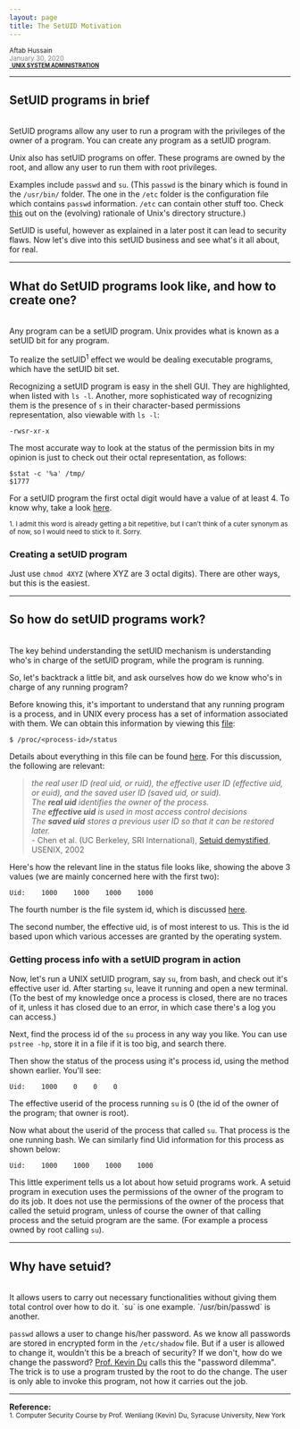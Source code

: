 ```yaml
---
layout: page
title: The SetUID Motivation
---
```


<small>Aftab Hussain <br><font color="gray">January 30, 2020</font>
<br><b><a href="../Tech-blog/index.html#unix-sys-admin"><small><i class="fa fa-tag" style="font-size:15px"></i>&nbsp;&nbsp;UNIX SYSTEM ADMINISTRATION</small></a></b></small>
<hr>

## **SetUID programs in brief**
<br>
SetUID programs allow any user to run a program with the privileges of the owner of a program. 
You can create any program as a setUID program. 

Unix also has setUID programs on offer. These programs are owned by the root, and allow any 
user to run them with root privileges. 

Examples include `passwd` and `su`. (This `passwd` is the binary
which is found in the `/usr/bin/` folder. The one in the `/etc` folder is the configuration file which 
contains `passwd` information. `/etc` can contain other stuff too. Check [this](https://unix.stackexchange.com/a/56172) 
out on the (evolving) rationale of Unix's directory structure.) 

SetUID is useful, however as explained in a later post it can lead to security flaws. 
Now let's dive into this setUID business and see what's it all about, for real.

<hr>

## **What do SetUID programs look like, and how to create one?**
<br>
Any program can be a setUID program. Unix provides what is known as a setUID bit for 
any program. 

To realize the setUID<sup>1</sup> effect we would be dealing 
executable programs, which have the setUID bit set.

Recognizing a setUID program is easy in the shell GUI. They are highlighted, when 
listed with `ls -l`. Another, more sophisticated way of recognizing them is the
presence of `s` in their character-based permissions representation, also viewable with
`ls -l`:

    -rwsr-xr-x

The most accurate way to look at the status of the permission bits in my opinion is
just to check out their octal representation, as follows:

    $stat -c '%a' /tmp/
    $1777

For a setUID program the first octal digit would have a value of at least 4. 
To know why, take a look [here](../documents/teaching/uci/cs201p/winter2020/lab-discussions/unix-file-permission-representations.pdf).

<small> 1. I admit this word is already getting a bit repetitive, but
I can't think of a cuter synonym as of now, so I would need to stick to it. Sorry.</small>

### Creating a setUID program

Just use `chmod 4XYZ` (where XYZ are 3 octal digits). There are other ways, but this is the easiest.

<hr>

## **So how do setUID programs work?**
<br>
The key behind understanding the setUID mechanism is understanding who's in
charge of the setUID program, while the program is running.

So, let's backtrack a little bit, and ask ourselves how do we know who's in charge
of any running program? 

Before knowing this, it's important to understand that 
any running program is a process, and in UNIX every process has a set of 
information associated with them. We can obtain this information by viewing
this [file](https://superuser.com/a/1149434):

    $ /proc/<process-id>/status

Details about everything in this file can be found [here](http://man7.org/linux/man-pages/man5/proc.5.html).
For this discussion, the following are relevant:
    
> *the real user ID (real
uid, or ruid), the effective user ID (effective uid, or euid),
and the saved user ID (saved uid, or suid).* 
<br> *The **real uid** identifies the owner of the process.*
<br> *The **effective uid** is used in most access control decisions*
<br> *The **saved uid** stores a previous user ID so that it can be restored later.* 
<br> - Chen et al. (UC Berkeley, SRI International), [Setuid demystified](http://www.cs.umd.edu/~jkatz/TEACHING/comp_sec_F04/downloads/setuid.pdf), USENIX, 2002

Here's how the relevant line in the status file looks like, showing the above 3 values (we are mainly
concerned here with the first two):

	Uid:    1000    1000    1000    1000

The fourth number is the file system id, which is discussed [here](https://unix.stackexchange.com/a/45863).

The second number, the effective uid, is of most interest to us. This is the id 
based upon which various accesses are granted by the operating system.

### Getting process info with a setUID program in action

Now, let's run a UNIX setUID program, say `su`, from bash, and check out it's effective user id. 
After starting `su`, leave it running and open a new terminal. (To the best of my knowledge
once a process is closed, there are no traces of it, unless it has closed due to 
an error, in which case there's a log you can access.) 

Next, find the process id of the `su` process in any way you like. 
You can use `pstree -hp`, store it in a file if it is too big, and search there. 

Then show the status of the process using it's process id, using the method shown earlier.
You'll see:

	Uid:    1000    0    0    0

The effective userid of the process running `su` is 0 (the id of the 
owner of the program; that owner is root).

Now what about the userid of the process that called `su`. That process is the one running bash. We can
similarly find Uid information for this process as shown below:

	Uid:    1000    1000    1000    1000

This little experiment tells us a lot about how setuid programs work. A setuid program in execution
uses the permissions of the owner of the program to do its job. It does not use the permissions of the
owner of the process that called the setuid program, unless of course the owner of that calling process 
and the setuid program are the same. (For example a process owned by root calling `su`).

<hr>

## **Why have setuid?**
<br>
It allows users to carry out necessary functionalities without giving them total control over how to do it. 
`su` is one example. `/usr/bin/passwd` is another.

`passwd` allows a user to change his/her password. As we know
all passwords are stored in encrypted form in the `/etc/shadow` file. But if a user is allowed to change it, 
wouldn't this be a breach of security? If we don't, how do we change the password? [Prof. Kevin Du](http://www.cis.syr.edu/~wedu/) 
calls this the "password dilemma". The trick is to use a program trusted by the root to do the change. The user
is only able to invoke this program, not how it carries out the job.

<hr>

<b>Reference:</b>
<br><small>1. Computer Security Course by Prof. Wenliang (Kevin) Du, Syracuse University, New York</small>







